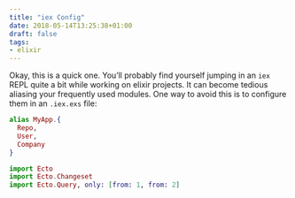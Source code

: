 ```yaml
---
title: "iex Config"
date: 2018-05-14T13:25:38+01:00
draft: false
tags:
- elixir
---
```


Okay, this is a quick one. You’ll probably find yourself jumping in an `iex` REPL quite a bit while working on elixir projects. It can become tedious aliasing your frequently used modules. One way to avoid this is to configure them in an `.iex.exs` file:

```Elixir
alias MyApp.{
  Repo,
  User,
  Company
}

import Ecto
import Ecto.Changeset
import Ecto.Query, only: [from: 1, from: 2]
```
